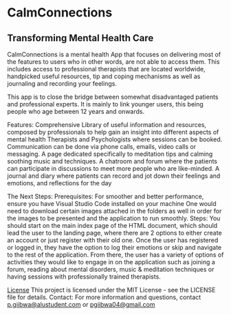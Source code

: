 # **CalmConnections**
## Transforming Mental Health Care

CalmConnections is a mental health App that focuses on delivering most of the features to users who in other words, are not able to access them. This includes access to professional therapists that are located worldwide, handpicked useful resources, tip and coping mechanisms as well as journaling and recording your feelings. 

This app is to close the bridge between somewhat disadvantaged patients and professional experts. It is mainly to link younger users, this being people who age between 12 years and onwards. 

Features: 
Comprehensive Library of useful information and resources, composed by professionals to help gain an insight into different aspects of mental health
Therapists and Psychologists where sessions can be booked. Communication can be done via phone calls, emails, video calls or messaging.
A page dedicated specifically to meditation tips and calming soothing music and techniques.
A chatroom and forum where the patients can participate in discussions to meet more people who are like-minded. 
A journal and diary where patients can record and jot down their feelings and emotions, and reflections for the day

The Next Steps: 
Prerequisites: 
For smoother and better performance, ensure you have Visual Studio Code installed on your machine
One would need to download certain images attached in the folders as well in order for the images to be presented and the application to run smoothly. 
Steps: 
You should start on the main index page of the HTML document, which should lead the user to the landing page, where there are 2 options to either create an account or just register with their old one. 
Once the user has registered or logged in, they have the option to log their emotions or skip and navigate to the rest of the application. 
From there, the user has a variety of options of activities they would like to engage in on the application such as joining a forum, reading about mental disorders, music & meditation techniques or having sessions with professionally trained therapists. 

<u>License</u>
This project is licensed under the MIT License - see the LICENSE file for details.
Contact: 
For more information and questions, contact p.giibwa@alustudent.com or pgiibwa04@gmail.com 
